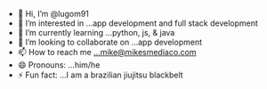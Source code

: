 - 👋 Hi, I’m @lugom91
- 👀 I’m interested in ...app development and full stack development
- 🌱 I’m currently learning ...python, js, & java
- 💞️ I’m looking to collaborate on ...app development
- 📫 How to reach me ...mike@mikesmediaco.com
- 😄 Pronouns: ...him/he
- ⚡ Fun fact: ...I am a brazilian jiujitsu blackbelt

<!---
lugom91/lugom91 is a ✨ special ✨ repository because its `README.md` (this file) appears on your GitHub profile.
You can click the Preview link to take a look at your changes.
--->
